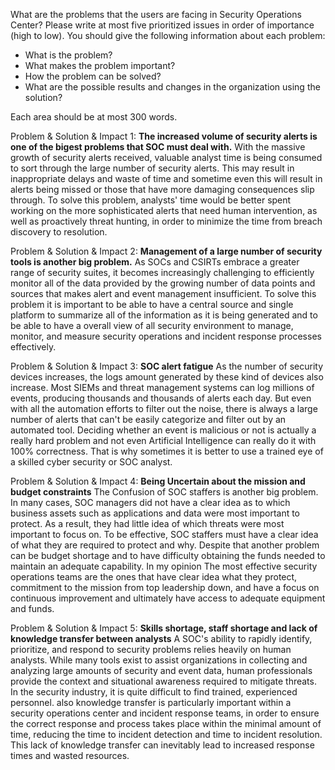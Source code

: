 What are the problems that the users are facing in Security Operations Center? Please write at most five prioritized issues in 
order of importance (high to low). You should give the following information about each problem:
- What is the problem?
- What makes the problem important?
- How the problem can be solved?
- What are the possible results and changes in the organization using the solution?

Each area should be at most 300 words.


Problem & Solution & Impact 1:
**The increased volume of security alerts is one of the bigest problems that SOC must deal with.**
With the massive growth of security alerts received, valuable analyst time is being consumed to sort through the large number of security alerts. This may result in inappropriate delays and waste of time and sometime even this will result in alerts being missed or those that have more damaging consequences slip through. To solve this problem, analysts' time would be better spent working on the more sophisticated alerts that need human intervention, as well as proactively threat hunting, in order to minimize the time from breach discovery to resolution.


Problem & Solution & Impact 2:
**Management of a large number of security tools is another big problem.**
As SOCs and CSIRTs embrace a greater range of security suites, it becomes increasingly challenging to efficiently monitor all of the data provided by the growing number of data points and sources that makes alert and event management insufficient. To solve this problem it is important to be able to have a central source and single platform to summarize all of the information as it is being generated and to be able to have a overall view of all security environment to manage, monitor, and measure security operations and incident response processes effectively.



Problem & Solution & Impact 3:
**SOC alert fatigue**
As the number of security devices increases, the logs amount generated by these kind of devices also increase. Most SIEMs and threat management systems can log millions of events, producing thousands and thousands of alerts each day. But even with all the automation efforts to filter out the noise, there is always a large number of alerts that can't be easily categorize and filter out by an automated tool. Deciding whether an event is malicious or not is actually a really hard problem and not even Artificial Intelligence can really do it with 100% correctness. That is why sometimes it is better to use a trained eye of a skilled cyber security or SOC analyst. 


Problem & Solution & Impact 4:
**Being Uncertain about the mission and  budget constraints**
The Confusion of SOC staffers is another big problem. In many cases, SOC managers did not have a clear idea as to which business assets such as applications and data were most important to protect. As a result, they had little idea of which threats were most important to focus on. To be effective, SOC staffers must have a clear idea of what they are required to protect and why. Despite that another problem can be budget shortage and to have difficulty obtaining the funds needed to maintain an adequate capability. In my opinion The most effective security operations teams are the ones that have clear idea what they protect, commitment to the mission from top leadership down, and have a focus on continuous improvement and ultimately have access to adequate equipment and funds.

Problem & Solution & Impact 5:
**Skills shortage, staff shortage and lack of knowledge transfer between analysts**
A SOC's ability to rapidly identify, prioritize, and respond to security problems relies heavily on human analysts. While many tools exist to assist organizations in collecting and analyzing large amounts of security and event data, human professionals provide the context and situational awareness required to mitigate threats. In the security industry, it is quite difficult to find trained, experienced personnel. also  knowledge transfer is particularly important within a security operations center and incident response teams, in order to ensure the correct response and process takes place within the minimal amount of time, reducing the time to incident detection and time to incident resolution. This lack of knowledge transfer can inevitably lead to increased response times and wasted resources.
